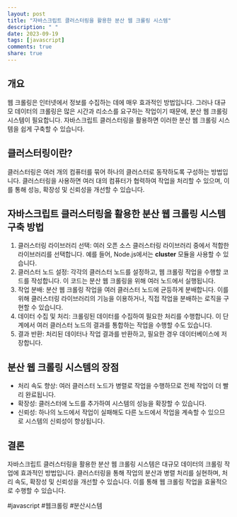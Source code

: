 ```yaml
---
layout: post
title: "자바스크립트 클러스터링을 활용한 분산 웹 크롤링 시스템"
description: " "
date: 2023-09-19
tags: [javascript]
comments: true
share: true
---
```


## 개요
웹 크롤링은 인터넷에서 정보를 수집하는 데에 매우 효과적인 방법입니다. 그러나 대규모 데이터의 크롤링은 많은 시간과 리소스를 요구하는 작업이기 때문에, 분산 웹 크롤링 시스템이 필요합니다. 자바스크립트 클러스터링을 활용하면 이러한 분산 웹 크롤링 시스템을 쉽게 구축할 수 있습니다.

## 클러스터링이란?
클러스터링은 여러 개의 컴퓨터를 묶어 하나의 클러스터로 동작하도록 구성하는 방법입니다. 클러스터링을 사용하면 여러 대의 컴퓨터가 협력하여 작업을 처리할 수 있으며, 이를 통해 성능, 확장성 및 신뢰성을 개선할 수 있습니다.

## 자바스크립트 클러스터링을 활용한 분산 웹 크롤링 시스템 구축 방법
1. 클러스터링 라이브러리 선택: 여러 오픈 소스 클러스터링 라이브러리 중에서 적합한 라이브러리를 선택합니다. 예를 들어, Node.js에서는 **cluster** 모듈을 사용할 수 있습니다.
2. 클러스터 노드 설정: 각각의 클러스터 노드를 설정하고, 웹 크롤링 작업을 수행할 코드를 작성합니다. 이 코드는 분산 웹 크롤링을 위해 여러 노드에서 실행됩니다.
3. 작업 분배: 분산 웹 크롤링 작업을 여러 클러스터 노드에 균등하게 분배합니다. 이를 위해 클러스터링 라이브러리의 기능을 이용하거나, 직접 작업을 분배하는 로직을 구현할 수 있습니다.
4. 데이터 수집 및 처리: 크롤링된 데이터를 수집하여 필요한 처리를 수행합니다. 이 단계에서 여러 클러스터 노드의 결과를 통합하는 작업을 수행할 수도 있습니다.
5. 결과 반환: 처리된 데이터나 작업 결과를 반환하고, 필요한 경우 데이터베이스에 저장합니다.

## 분산 웹 크롤링 시스템의 장점
- 처리 속도 향상: 여러 클러스터 노드가 병렬로 작업을 수행하므로 전체 작업이 더 빨리 완료됩니다.
- 확장성: 클러스터에 노드를 추가하여 시스템의 성능을 확장할 수 있습니다.
- 신뢰성: 하나의 노드에서 작업이 실패해도 다른 노드에서 작업을 계속할 수 있으므로 시스템의 신뢰성이 향상됩니다.

## 결론
자바스크립트 클러스터링을 활용한 분산 웹 크롤링 시스템은 대규모 데이터의 크롤링 작업에 효과적인 방법입니다. 클러스터링을 통해 작업의 분산과 병렬 처리를 실현하며, 처리 속도, 확장성 및 신뢰성을 개선할 수 있습니다. 이를 통해 웹 크롤링 작업을 효율적으로 수행할 수 있습니다.

#javascript #웹크롤링 #분산시스템